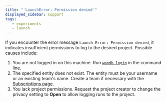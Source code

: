 ```yaml
---
title: "`LaunchError: Permission denied`"
displayed_sidebar: support
tags:
   - experiments
   - launch
---
```

If you encounter the error message `Launch Error: Permission denied`, it indicates insufficient permissions to log to the desired project. Possible causes include:

1. You are not logged in on this machine. Run [`wandb login`](../ref/cli/wandb-login.md) in the command line.
2. The specified entity does not exist. The entity must be your username or an existing team's name. Create a team if necessary with the [Subscriptions page](https://app.wandb.ai/billing).
3. You lack project permissions. Request the project creator to change the privacy setting to **Open** to allow logging runs to the project.